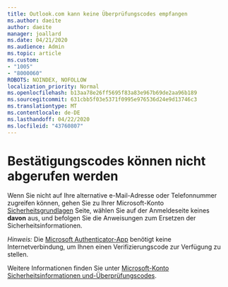 ```yaml
---
title: Outlook.com kann keine Überprüfungscodes empfangen
ms.author: daeite
author: daeite
manager: joallard
ms.date: 04/21/2020
ms.audience: Admin
ms.topic: article
ms.custom:
- "1005"
- "8000060"
ROBOTS: NOINDEX, NOFOLLOW
localization_priority: Normal
ms.openlocfilehash: b13aa78e26ff5695f83a83e967b69de2aa96b189
ms.sourcegitcommit: 631cbb5f03e5371f0995e976536d24e9d13746c3
ms.translationtype: MT
ms.contentlocale: de-DE
ms.lasthandoff: 04/22/2020
ms.locfileid: "43760807"
---
```

# <a name="cant-get-verification-codes"></a>Bestätigungscodes können nicht abgerufen werden

Wenn Sie nicht auf Ihre alternative e-Mail-Adresse oder Telefonnummer zugreifen können, gehen Sie zu Ihrer Microsoft-Konto [Sicherheitsgrundlagen](https://account.microsoft.com/security) Seite, wählen Sie auf der Anmeldeseite keines **davon** aus, und befolgen Sie die Anweisungen zum Ersetzen der Sicherheitsinformationen.

*Hinweis:* Die [Microsoft Authenticator-App](https://go.microsoft.com/fwlink/?linkid=2016117) benötigt keine Internetverbindung, um Ihnen einen Verifizierungscode zur Verfügung zu stellen.

Weitere Informationen finden Sie unter [Microsoft-Konto Sicherheitsinformationen und-Überprüfungscodes](https://support.microsoft.com/help/12428/).